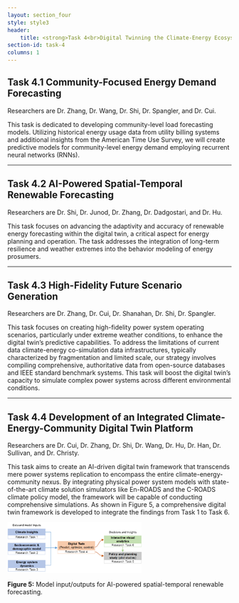 ```yaml
---
layout: section_four
style: style3
header:
    title: <strong>Task 4<br>Digital Twinning the Climate-Energy Ecosystem:<br>AI-Driven Simulation and Prediction</strong>
section-id: task-4
columns: 1
---
```


## <strong>Task 4.1 Community-Focused Energy Demand Forecasting</strong>

Researchers are Dr. Zhang, Dr. Wang, Dr. Shi, Dr. Spangler, and Dr. Cui.

This task is dedicated to developing community-level load forecasting models. Utilizing historical energy
usage data from utility billing systems and additional insights from the American Time Use Survey, we will
create predictive models for community-level energy demand employing recurrent neural networks (RNNs).

---

## <strong>Task 4.2 AI-Powered Spatial-Temporal Renewable Forecasting</strong>

Researchers are Dr. Shi, Dr. Junod, Dr. Zhang, Dr. Dadgostari, and Dr. Hu.

This task focuses on advancing the adaptivity and accuracy of renewable energy forecasting within the digital
twin, a critical aspect for energy planning and operation. The task addresses the integration of long-term
resilience and weather extremes into the behavior modeling of energy prosumers.

---

## <strong>Task 4.3 High-Fidelity Future Scenario Generation</strong>

Researchers are Dr. Zhang, Dr. Cui, Dr. Shanahan, Dr. Shi, Dr. Spangler.

This task focuses on creating high-fidelity power system operating scenarios, particularly under extreme
weather conditions, to enhance the digital twin’s predictive capabilities. To address the limitations of current
data climate-energy co-simulation data infrastructures, typically characterized by fragmentation and limited
scale, our strategy involves compiling comprehensive, authoritative data from open-source databases and
IEEE standard benchmark systems. This task will boost the digital twin’s capacity to simulate complex
power systems across different environmental conditions.

---

## <strong>Task 4.4  Development of an Integrated Climate-Energy-Community Digital Twin Platform</strong>

Researchers are Dr. Cui, Dr. Zhang, Dr. Shi, Dr. Wang, Dr. Hu, Dr. Han,
Dr. Sullivan, and Dr. Christy.

This task aims to create an AI-driven digital twin framework that transcends mere power systems replication
to encompass the entire climate-energy-community nexus. By integrating physical power system models with
state-of-the-art climate solution simulators like En-ROADS and the C-ROADS climate policy model, the
framework will be capable of conducting comprehensive simulations. As shown in Figure 5, a comprehensive
digital twin framework is developed to integrate the findings from Task 1 to Task 6.

<img src="/images/research-tasks/task-4-2.png" alt="Model input/outputs" style="width: 60%;">

<p class="caption">
    <strong>Figure 5:</strong> Model input/outputs for AI-powered spatial-temporal
    renewable forecasting.
</p>

